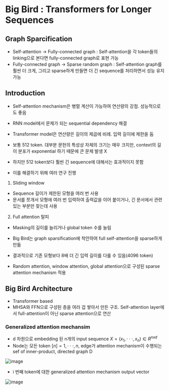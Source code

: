 # Big Bird : Transformers for Longer Sequences

## Graph Sparcification

- Self-attention -> Fully-connected graph : Self-attention을 각 token들의 linking으로 본다면 fully-connected graph로 표현 가능
- Fully-connected graph -> Sparse random graph : Self-attention graph를 훨씬 더 크게, 그리고 sparse하게 만들면 더 긴 sequence를 처리하면서 성능 유지 가능

## Introduction 

- Self-attention mechanism은 병렬 계산이 가능하여 연산량의 강점. 성능적으로도 좋음
- RNN model에서 문제가 되는 sequential dependency 해결

- Transformer model은 연산량은 길이의 제곱에 비례. 입력 길이에 제한을 둠
- 보통 512 token. 대부분 문헌의 특성상 자체의 크기는 매우 크지만, context의 길이 분포가 exponential 하기 때문에 큰 문제 발생 X
- 하지만 512 token보다 훨씬 긴 sequence에 대해서는 효과적이지 못함
- 이를 해결하기 위해 여러 연구 진행

1. Sliding window
- Sequence 길이가 제한된 모형을 여러 번 사용
- 문서를 쪼개서 모형에 여러 번 입력하여 출력값을 이어 붙이거나, 긴 문서에서 관련 있는 부분만 찾는데 사용

2. Full attention 탈피
- Masking의 길이를 늘리거나 global token 수를 늘림

- Big Bird는 graph sparsification에 착안하여 full self-attention을 sparse하게 만듦
- 결과적으로 기존 모형보다 8배 더 긴 입력 길이를 다룰 수 있음(4096 token)
- Random attention, window attention, global attention으로 구성된 sparse attention mechanism 적용

## Big Bird Architecture

- Transformer based
- MHSA와 FFN으로 구성된 층을 여러 겁 쌓아서 만든 구조. Self-attention layer에서 full-attention이 아닌 sparse attention으로 연산

### Generalized attention mechansim

- d 차원으로 embedding 된 n개의 input sequence $X = (x_1,\cdot\cdot\cdot,x_n) \in R^{nxd}$
- Node는 모든 token $[n]=1,\cdot\cdot\cdot,n$, edge가 attention mechanism이 수행되는 sef of inner-product, directed graph D

![image](https://github.com/as9786/NLP/assets/80622859/b8f49abb-1e90-4237-97e1-69f3fd482432)

- i 번째 token에 대한 generalized attention mechanism output vector

![image](https://github.com/as9786/NLP/assets/80622859/6301829f-fb08-4229-ba0b-ec9f0dc5b74a)


